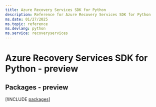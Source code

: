 ```yaml
---
title: Azure Recovery Services SDK for Python
description: Reference for Azure Recovery Services SDK for Python
ms.date: 01/27/2025
ms.topic: reference
ms.devlang: python
ms.service: recoveryservices
---
```

# Azure Recovery Services SDK for Python - preview
## Packages - preview
[!INCLUDE [packages](recovery-services-index.md)]